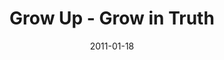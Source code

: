 ---
layout: music 
title: "Grow Up - Grow in Truth"
series: "Grow Up"
date: 2011-01-18 
description: "Brian Tome talks about what it looks like to bend your life to the truth found in the Bible."
audio: "http://s3.amazonaws.com/crossroadsaudiomessages/growup03.mp3"
audio-duration: "34:44"
src: "http://www.crossroads.net/players/media/mediumHz/GrowUp_190x110.jpg"
---